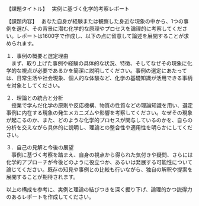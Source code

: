 【課題タイトル】　
実例に基づく化学的考察レポート

【課題内容】　
あなた自身が経験または観察した身近な現象の中から、1つの事例を選び、その背景に潜む化学的な原理やプロセスを論理的に考察してください。レポートは1600字で作成し、以下の点に留意して論述を展開することが求められます。

１．事例の概要と選定理由  
　まず、取り上げた事例や経験の具体的な状況、特徴、そしてなぜその現象に化学的な視点が必要であるかを簡潔に説明してください。事例の選定にあたっては、日常生活や社会現象、個人的な体験など、化学の基礎知識が活用できる事柄を対象としてください。

２．理論との統合と分析  
　授業で学んだ化学の原則や反応機構、物質の性質などの理論知識を用い、選定事例に内在する現象の発生メカニズムや影響を考察してください。なぜその現象が起こるのか、また、どのような化学的プロセスが関与しているのかを、自らの分析を交えながら具体的に説明し、理論との整合性や適用性を明らかにしてください。

３．自己の見解と今後の展望  
　事例に基づく考察を踏まえ、自身の視点から得られた気付きや疑問、さらには化学的アプローチが今後どのように役立つか、あるいは発展する可能性について論じてください。既存の知見や事例との比較も行いながら、独自の解釈や提案を展開することが期待されます。

以上の構成を参考に、実例と理論の結びつきを深く掘り下げ、論理的かつ説得力のあるレポートを作成してください。